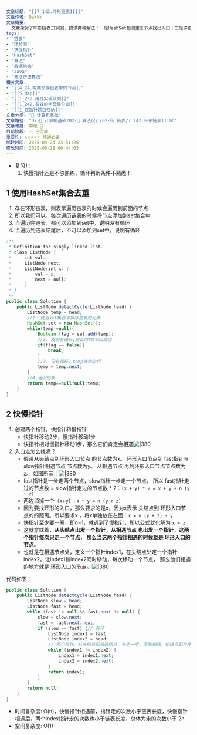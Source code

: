 ```yaml
---
文章标题: "[[7_142.环形链表II]]" 
文章作者: Dakkk
文章概要: |
  文章探讨了环形链表II问题，提供两种解法：一是HashSet检测重复节点找出入口；二是详细讲解快慢指针（弗洛伊德算法）的数学原理、推导与O(1)空间代码实现，高效定位环入口，是链表经典问题。
tags:
- "链表"
- "环检测"
- "快慢指针"
- "HashSet"
- "算法"
- "数据结构"
- "Java"
- "弗洛伊德算法"
相关文章:
- "[[4_24.两两交换链表中的节点]]"
- "[[5_Map]]"
- "[[1_232.用栈实现队列]]"
- "[[1_242.有效的字母异位词]]"
- "[[1_双指针题目归纳]]"
文章分类: "📐 计算机基础"
文章路径: "07-📐 计算机基础/02-🧮 算法设计/02-🔍 链表/7_142.环形链表II.md"
文章难度: 中级 🌳
目前阶段: ✅ 已完成
重要性: ⭐⭐⭐⭐⭐ 精通必备
创建时间: 2025-04-24 23:51:25
修改时间: 2025-05-28 00:44:03
---
```



- 复习1：
	1. 快慢指针还是不够熟练，循环判断条件不熟悉！
## 1 使用HashSet集合去重

1. 存在环形链表，则表示遍历链表的时候会遍历到前面的节点
2. 所以我们可以，每次遍历链表的时候将节点添加到set集合中
3. 当遍历完链表，都可以添加到set中，说明没有循环
4. 当遍历到链表结尾后，不可以添加到set中，说明有循环

```java
/**
 * Definition for singly-linked list.
 * class ListNode {
 *     int val;
 *     ListNode next;
 *     ListNode(int x) {
 *         val = x;
 *         next = null;
 *     }
 * }
 */
public class Solution {
    public ListNode detectCycle(ListNode head) {
        ListNode temp = head;
        //1. 使用set集合来排除重复的元素
        HashSet set = new HashSet();
        while(temp!=null){
            Boolean flag = set.add(temp);
            //2. 发现有循环,将此时的temp跳出
            if(flag == false){
                break;
            }
            //3. 没有循环，temp继续向后
            temp = temp.next;
        }
		//4.返回结果
        return temp==null?null:temp;
    }
}
```

## 2 快慢指针

1. 创建两个指针，快指针和慢指针
	- 快指针移动2步，慢指针移动1步
	- 快指针相对慢指针移动1步，那么它们肯定会相遇![|380](https://my-obsidian-image.oss-cn-guangzhou.aliyuncs.com/2024/04/de6628c509b5cdbaa203474e10e3a4fb.gif)
2. 入口点怎么找呢？
	- 假设从头结点到环形入口节点 的节点数为x。 环形入口节点到 fast指针与slow指针相遇节点 节点数为y。 从相遇节点 再到环形入口节点节点数为 z。 如图所示：![|380](https://my-obsidian-image.oss-cn-guangzhou.aliyuncs.com/2024/04/dfa61ea24d8ff1569bdf024a6edd2d50.png)
	- fast指针是一步走两个节点，slow指针一步走一个节点， 所以 fast指针走过的节点数 = slow指针走过的节点数 * 2：`(x + y) * 2 = x + y + n (y + z)`
	- 两边消掉一个（x+y）: `x + y = n (y + z)`
	- 因为要找环形的入口，那么要求的是x，因为x表示 头结点到 环形入口节点的的距离。所以要求x ，将x单独放在左面：`x = n (y + z) - y`
	- 快指针至少要一圈，即n=1，就遇到了慢指针，所以公式就化解为 `x = z`
	- 这就意味着，**从头结点出发一个指针，从相遇节点 也出发一个指针，这两个指针每次只走一个节点， 那么当这两个指针相遇的时候就是 环形入口的节点**。
	- 也就是在相遇节点处，定义一个指针index1，在头结点处定一个指针index2。让index1和index2同时移动，每次移动一个节点， 那么他们相遇的地方就是 环形入口的节点。![|380](https://my-obsidian-image.oss-cn-guangzhou.aliyuncs.com/2024/04/8f5eae85160e0232dc065af045fbeeb9.gif)

代码如下：

```java
public class Solution {
    public ListNode detectCycle(ListNode head) {
        ListNode slow = head;
        ListNode fast = head;
        while (fast != null && fast.next != null) {
            slow = slow.next;
            fast = fast.next.next;
            if (slow == fast) {// 有环
                ListNode index1 = fast;
                ListNode index2 = head;
                // 两个指针，从头结点和相遇结点，各走一步，直到相遇，相遇点即为环入口
                while (index1 != index2) {
                    index1 = index1.next;
                    index2 = index2.next;
                }
                return index1;
            }
        }
        return null;
    }
}
```

- 时间复杂度: O(n)，快慢指针相遇前，指针走的次数小于链表长度，快慢指针相遇后，两个index指针走的次数也小于链表长度，总体为走的次数小于 2n
- 空间复杂度: O(1)
